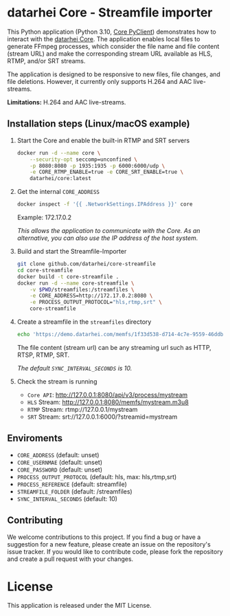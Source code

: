 # datarhei Core - Streamfile importer
This Python application (Python 3.10, [Core PyClient](https://github.com/datarhei/core-client-python)) demonstrates how to interact with the [datarhei Core](https://github.com/datarhei/core). The application enables local files to generate FFmpeg processes, which consider the file name and file content (stream URL) and make the corresponding stream URL available as HLS, RTMP, and/or SRT streams.

The application is designed to be responsive to new files, file changes, and file deletions. However, it currently only supports H.264 and AAC live-streams.

**Limitations:**
H.264 and AAC live-streams.

## Installation steps (Linux/macOS example)

1. Start the Core and enable the built-in RTMP and SRT servers    
    ```sh
    docker run -d --name core \
        --security-opt seccomp=unconfined \
        -p 8080:8080 -p 1935:1935 -p 6000:6000/udp \
        -e CORE_RTMP_ENABLE=true -e CORE_SRT_ENABLE=true \
        datarhei/core:latest
    ```

2. Get the internal `CORE_ADDRESS`   
    ```sh
    docker inspect -f '{{ .NetworkSettings.IPAddress }}' core
    ```

    Example: 172.17.0.2

    *This allows the application to communicate with the Core. As an alternative, you can also use the IP address of the host system.*

3. Build and start the Streamfile-Importer
    ```sh
    git clone github.com/datarhei/core-streamfile
    cd core-streamfile
    docker build -t core-streamfile .
    docker run -d --name core-streamfile \
        -v $PWD/streamfiles:/streamfiles \
        -e CORE_ADDRESS=http://172.17.0.2:8080 \
        -e PROCESS_OUTPUT_PROTOCOL="hls,rtmp,srt" \
        core-streamfile
    ```

4. Create a streamfile in the `streamfiles` directory   
    ```sh
    echo 'https://demo.datarhei.com/memfs/1f33d538-d714-4c7e-9559-46ddb8118f03.m3u8' > mystream.stream
    ```

    The file content (stream url) can be any streaming url such as HTTP, RTSP, RTMP, SRT.

    *The default `SYNC_INTERVAL_SECONDS` is 10.*

5. Check the stream is running
    - `Core API`: http://127.0.0.1:8080/api/v3/process/mystream
    - `HLS` Stream: http://127.0.0.1:8080/memfs/mystream.m3u8
    - `RTMP` Stream: rtmp://127.0.0.1/mystream
    - `SRT` Stream: srt://127.0.0.1:6000/?streamid=mystream

## Enviroments

- `CORE_ADDRESS` (default: unset)
- `CORE_USERNMAE` (default: unset)
- `CORE_PASSWORD` (default: unset)
- `PROCESS_OUTPUT_PROTOCOL` (default: hls, max: hls,rtmp,srt)
- `PROCESS_REFERENCE` (default: streamfile)
- `STREAMFILE_FOLDER` (default: /streamfiles)
- `SYNC_INTERVAL_SECONDS` (default: 10)

## Contributing

We welcome contributions to this project. If you find a bug or have a suggestion for a new feature, please create an issue on the repository's issue tracker. If you would like to contribute code, please fork the repository and create a pull request with your changes.

# License

This application is released under the MIT License.
